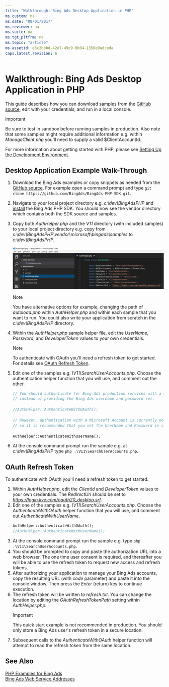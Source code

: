 ```yaml
---
title: "Walkthrough: Bing Ads Desktop Application in PHP"
ms.custom: na
ms.date: "08/01/2017"
ms.reviewer: na
ms.suite: na
ms.tgt_pltfrm: na
ms.topic: "article"
ms.assetid: e5c2bbbd-42e7-49c9-9b04-1356e9adceda
caps.latest.revision: 6
---
```

# Walkthrough: Bing Ads Desktop Application in PHP
This guide describes how you can download samples from the [GitHub source](https://go.microsoft.com/fwlink/?linkid=838593), edit with your credentials, and run in a local console. 

> [!IMPORTANT] 
> Be sure to test in sandbox before running samples in production. Also note that some samples might require additional information e.g. within *ManageClient.php* you'll need to supply a valid $ClientAccountId.

For more information about getting started with PHP, please see [Setting Up the Development Environment](../concepts/getting-started-using-php-with-bing-ads-services.md#requirements). 


## <a name="desktopapp"></a>Desktop Application Example Walk-Through

1.  Download the Bing Ads examples or copy snippets as needed from the [GitHub source](https://go.microsoft.com/fwlink/?linkid=838593). For example open a command prompt and type `git clone https://github.com/BingAds/BingAds-PHP-SDK.git`. 
2.  Navigate to your local project directory e.g. *c:\dev\BingAdsPHP* and [install](Get%20Started%20Using%20PHP%20with%20Bing%20Ads%20Services.md#installation) the Bing Ads PHP SDK. You should now see the vendor directory which contains both the SDK source and samples. 
3.  Copy both *AuthHelper.php* and the *V11* directory (with included samples) to your local project directory e.g. copy from *c:\dev\BingAdsPHP\vendor\microsoft\bingads\samples* to *c:\dev\BingAdsPHP*.

    ![Sample PHP Project Directory](../concepts/media/sample-php-project-directory.PNG)  
    > [!NOTE]
    > You have alternative options for example, changing the path of *autoload.php* within *AuthHelper.php* and within each sample that you want to run. You could also write your application from scratch in the *c:\dev\BingAdsPHP* directory. 
    
4. Within the *AuthHelper.php* sample helper file, edit the *UserName*, *Password*, and *DeveloperToken* values to your own credentials. 
   > [!NOTE] 
   > To authenticate with OAuth you'll need a refresh token to get started. For details see [OAuth Refresh Token](#oauth).
5. Edit one of the samples e.g. *\V11\SearchUserAccounts.php*. Choose the authentication helper function that you will use, and comment out the other. 
   ```php
   // You should authenticate for Bing Ads production services with a Microsoft Account, 
   // instead of providing the Bing Ads username and password set. 
   
   //AuthHelper::AuthenticateWithOAuth();
   
   // However, authentication with a Microsoft Account is currently not supported in Sandbox,
   // so it is recommended that you set the UserName and Password in sandbox for testing.
   
   AuthHelper::AuthenticateWithUserName();
   ```
6. At the console command prompt run the sample e.g. at *c:\dev\BingAdsPHP* type `php .\V11\SearchUserAccounts.php`. 
   
## <a name="oauth"></a>OAuth Refresh Token
To authenticate with OAuth you'll need a refresh token to get started.
1. Within *AuthHelper.php*, edit the *ClientId* and *DeveloperToken* values to your own credentials. The *RedirectUri* should be set to *https://login.live.com/oauth20_desktop.srf*.
2. Edit one of the samples e.g. *\V11\SearchUserAccounts.php*. Choose the *AuthenticateWithOAuth* helper function that you will use, and comment out *AuthenticateWithUserName*. 
   ```php
   AuthHelper::AuthenticateWithOAuth();
   //AuthHelper::AuthenticateWithUserName();
   ```
3. At the console command prompt run the sample e.g. type `php .\V11\SearchUserAccounts.php`. 
4. You should be prompted to copy and paste the authorization URL into a web browser. The one time user consent is required, and thereafter you will be able to use the refresh token to request new access and refresh tokens.
5. After authorizing your application to manage your Bing Ads accounts, copy the resulting URL (with *code* parameter) and paste it into the console window. Then press the *Enter* (return) key to continue execution.
6. The refresh token will be written to *refresh.txt*. You can change the location by editing the *OAuthRefreshTokenPath* setting within *AuthHelper.php*.
   > [!IMPORTANT] 
   > This quick start example is not recommended in production. You should only store a Bing Ads user's refresh token in a secure location.
7. Subsequent calls to the *AuthenticateWithOAuth* helper function will attempt to read the refresh token from the same location. 
   

## See Also
[PHP Examples for Bing Ads](../concepts/php-examples-for-bing-ads.md)  
[Bing Ads Web Service Addresses](../concepts/bing-ads-web-service-addresses.md)  

